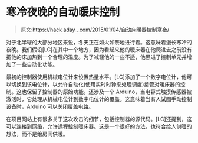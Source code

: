 # 寒冷夜晚的自动暖床控制

> 原文:[https://hack aday . com/2015/01/04/自动床暖器控制寒夜/](https://hackaday.com/2015/01/04/automated-bed-warmer-control-for-chilly-nights/)

对于北半球的大部分地区来说，冬天正在如火如荼地进行着。这意味着漫长寒冷的夜晚。我们假设[LC]在其中一个地方，因为看起来他的暖床器在他爬进去之前没有把他的床加热到一个合理的温度。为了减轻他的一些不适，他黑进了控制单元并增加了一些自动化功能。

最初的控制器使用机械电位计来设置热量水平。[LC]添加了一个数字电位计，他可以切换到该电位计，以允许自动化(使用实时时钟来处理调度)接管对暖床器的控制。这也保留了控制器的原始功能。还涉及一个 Arduino，当电容式触摸传感器被激活时，它处理从机械电位计到数字电位计的覆盖。这意味着当有人试图手动控制设备时，Arduino 可以关闭覆盖电路。

在项目网站上有很多关于这次攻击的细节，包括控制器的源代码。[LC]还提到，这可以连接到网络，允许远程控制暖床器。这是一个很好的方法，也符合给人供暖的想法，而不是给房间供暖。